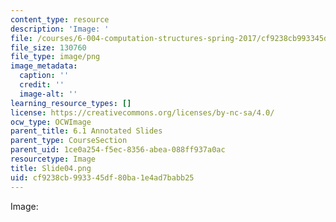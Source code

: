```yaml
---
content_type: resource
description: 'Image: '
file: /courses/6-004-computation-structures-spring-2017/cf9238cb993345df80ba1e4ad7babb25_Slide04.png
file_size: 130760
file_type: image/png
image_metadata:
  caption: ''
  credit: ''
  image-alt: ''
learning_resource_types: []
license: https://creativecommons.org/licenses/by-nc-sa/4.0/
ocw_type: OCWImage
parent_title: 6.1 Annotated Slides
parent_type: CourseSection
parent_uid: 1ce0a254-f5ec-8356-abea-088ff937a0ac
resourcetype: Image
title: Slide04.png
uid: cf9238cb-9933-45df-80ba-1e4ad7babb25
---
```

Image: 